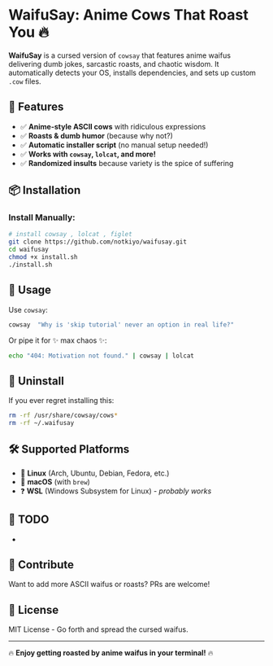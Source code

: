 # WaifuSay: Anime Cows That Roast You 🔥

**WaifuSay** is a cursed version of `cowsay` that features anime waifus delivering dumb jokes, sarcastic roasts, and chaotic wisdom. It automatically detects your OS, installs dependencies, and sets up custom `.cow` files.

## 🎉 Features

- ✅ **Anime-style ASCII cows** with ridiculous expressions
- ✅ **Roasts & dumb humor** (because why not?)
- ✅ **Automatic installer script** (no manual setup needed!)
- ✅ **Works with ********`cowsay`********, ********`lolcat`********, and more!**
- ✅ **Randomized insults** because variety is the spice of suffering

## 📦 Installation


###  Install Manually:

```bash
# install cowsay , lolcat , figlet
git clone https://github.com/notkiyo/waifusay.git
cd waifusay
chmod +x install.sh
./install.sh
```

## 🚀 Usage

Use `cowsay`:

```bash
cowsay  "Why is 'skip tutorial' never an option in real life?"
```

Or pipe it for ✨ max chaos ✨:

```bash
echo "404: Motivation not found." | cowsay | lolcat
```

## 🔧 Uninstall

If you ever regret installing this:

```bash
rm -rf /usr/share/cowsay/cows*
rm -rf ~/.waifusay
```

## 🛠 Supported Platforms

- 🐧 **Linux** (Arch, Ubuntu, Debian, Fedora, etc.)
- 🍏 **macOS** (with `brew`)
- ❓ **WSL** (Windows Subsystem for Linux) - *probably works*

## 📝 TODO

-

## 💖 Contribute

Want to add more ASCII waifus or roasts? PRs are welcome!

## 📜 License

MIT License - Go forth and spread the cursed waifus.

---

🔥 **Enjoy getting roasted by anime waifus in your terminal!** 🔥

